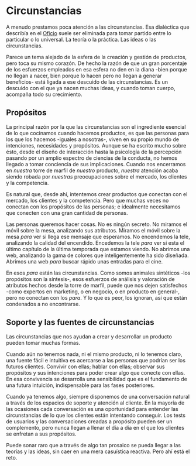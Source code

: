 # Circunstancias

A menudo prestamos poca atención a las circunstancias. Esa dialéctica que describía en el [Oficio]() suele ser eliminada para tomar partido entre lo particular o lo universal. La teoría o la práctica. Las ideas o las circunstancias.

Parece un tema alejado de la esfera de la creación y gestión de productos, pero toca su mismo corazón. De hecho la razón de que un gran porcentaje de los esfuerzos empleados en esa esfera no den en la diana -bien porque no llegan a nacer, bien porque lo hacen pero no llegan a generar beneficios- está ligada a ese descuido de las circunstancias. Es un descuido con el que ya nacen muchas ideas, y cuando toman cuerpo, acompaña todo su crecimiento.

## Propósitos

La principal razón por la que las circunstancias son el ingrediente esencial de lo que cocinamos cuando hacemos productos, es que las personas para los que los hacemos -iguales a nosotras-, viven en su propio mundo de intenciones, necesidades y propósitos. Aunque se ha escrito mucho sobre ésto, desde el diseño de interacción hasta la psicología de la percepción pasando por un amplio espectro de ciencias de la conducta, no hemos llegado a tomar conciencia de sus implicaciones. Cuando nos encerramos en *nuestra* torre de marfil de *nuestro* producto, *nuestra* atención acaba siendo robada por *nuestras* preocupaciones sobre el mercado, los clientes y la competencia.

Es natural que, desde ahí, intentemos crear productos que conectan con el mercado, los clientes y la competencia. Pero que muchas veces no conectan con los propósitos de las personas; e idealmente necesitamos que conecten con una gran cantidad de personas.

Las personas queremos hacer cosas. No es ningún secreto. No miramos el móvil sobre la mesa, analizando sus atributos. Miramos el móvil sobre la mesa *para* ver si llega ese mensaje que esperamos. No encendemos la tele, analizando la calidad del encendido. Encedemos la tele *para* ver si esta el último capítulo de la última temporada que estamos viendo. No abrimos una web, analizando la gama de colores que inteligentemente ha sido diseñada. Abrimos una web *para* buscar rápido unas entradas para el cine.

En esos *para* están las circunstancias. Como somos animales sintéticos -los propósitos son la síntesis-, esos esfuerzos de análisis y valoración de atributos hechos desde la torre de marfil, puede que nos dejen satisfechos -como expertos en marketing, o en negocio, o en producto en general-, pero no conectan con los *para*. Y lo que es peor, los ignoran, así que están condenados a no encontrarse.


## Soporte y las fuentes de circunstancias

Las circunstancias que nos ayudan a crear y desarrollar un producto pueden tomar muchas formas. 

Cuando aún no tenemos nada, ni el mismo producto, ni lo tenemos claro, una fuente fácil e intuitiva es acercarse a las personas que podrían ser los futuros clientes. Convivir con ellas; hablar con ellas; observar sus propósitos y sus intenciones para poder crear algo que conecte con ellas. En esa convivencia se desarrolla una sensibilidad que es el fundamento de una futura intuición, indispensable para las fases posteriores.

Cuando ya tenemos algo, siempre disponemos de una conversación natural a través de los espacios de soporte y atención al cliente. En la mayoría de las ocasiones cada conversación es una oportunidad para entender las circunstancias de lo que los clientes están intentando conseguir. Los tests de usuarios y las conversaciones creadas a propósito pueden ser un complemento, pero nunca llegan a llenar el día a día en el que los clientes se enfretan a sus propósitos.

Puede sonar raro que a través de algo tan prosaico se pueda llegar a las teorías y las ideas, sin caer en una mera casuística reactiva. Pero ahí está el reto.